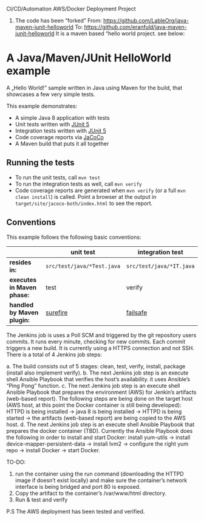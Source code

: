 CI/CD/Automation AWS/Docker Deployment Project
1.	The code has been “forked” 
From: https://github.com/LableOrg/java-maven-junit-helloworld
To: https://github.com/eranfuld/java-maven-junit-helloworld
It is a maven based “hello world project. see below:

# A Java/Maven/JUnit HelloWorld example

A „Hello World!” sample written in Java using Maven for the build, that showcases a few very simple tests.

This example demonstrates:

* A simple Java 8 application with tests
* Unit tests written with [JUnit 5](https://junit.org/junit5/)
* Integration tests written with [JUnit 5](https://junit.org/junit5/)
* Code coverage reports via [JaCoCo](https://www.jacoco.org/jacoco/)
* A Maven build that puts it all together

## Running the tests

* To run the unit tests, call `mvn test`
* To run the integration tests as well, call `mvn verify`
* Code coverage reports are generated when `mvn verify` (or a full `mvn clean install`) is called.
  Point a browser at the output in `target/site/jacoco-both/index.html` to see the report.

## Conventions

This example follows the following basic conventions:

| | unit test | integration test |
| --- | --- | --- |
| **resides in:** | `src/test/java/*Test.java` | `src/test/java/*IT.java` |
| **executes in Maven phase:** | test | verify |
| **handled by Maven plugin:** | [surefire](http://maven.apache.org/surefire/maven-surefire-plugin/) | [failsafe](http://maven.apache.org/surefire/maven-failsafe-plugin/) |


The Jenkins job is uses a Poll SCM and triggered by the git repository users commits. It runs every minute, checking for new commits. Each commit triggers a new build. It is currently using a HTTPS connection and not SSH. There is a total of 4 Jenkins job steps: 

a.	The build consists out of 5 stages: clean, test, verify, install, package (install also implement verify).
b.	The next Jenkins job step is an execute shell Ansible Playbook that verifies the host’s availability. it uses Ansible’s “Ping Pong” function.
c.	The next Jenkins job step is an execute shell Ansible Playbook that prepares the environment (AWS) for Jenkin’s artifacts (web-based report). The following steps are being done on the target host (AWS host, at this point the Docker container is still being developed): HTTPD is being installed -> java 8 is being installed -> HTTPD is being started -> the artifacts (web-based report) are being copied to the AWS host.
d.	The next Jenkins job step is an execute shell Ansible Playbook that prepares the docker container (TBD). Currently the Ansible Playbook does the following in order to install and start Docker: install yum-utils -> install device-mapper-persistent-data -> install lvm2 -> configure the right yum repo -> install Docker -> start Docker. 

TO-DO: 
1.	run the container using the run command (downloading the HTTPD image if doesn’t exist locally) and make sure the container’s network interface is being bridged and port 80 is exposed. 
2.	Copy the artifact to the container’s /var/www/html directory.
3.	Run & test and verify

P.S
The AWS deployment has been tested and verified.
